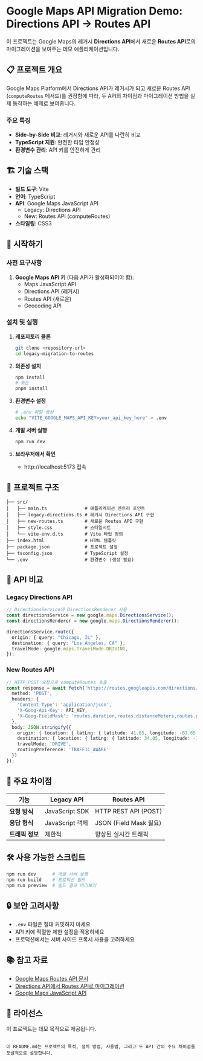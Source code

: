 # Google Maps API Migration Demo: Directions API → Routes API

이 프로젝트는 Google Maps의 레거시 **Directions API**에서 새로운 **Routes API**로의 마이그레이션을 보여주는 데모 애플리케이션입니다.

## 📋 프로젝트 개요

Google Maps Platform에서 Directions API가 레거시가 되고 새로운 Routes API (`computeRoutes` 메서드)를 권장함에 따라, 두 API의 차이점과 마이그레이션 방법을 실제 동작하는 예제로 보여줍니다.

### 주요 특징

- **Side-by-Side 비교**: 레거시와 새로운 API를 나란히 비교
- **TypeScript 지원**: 완전한 타입 안정성
- **환경변수 관리**: API 키를 안전하게 관리

## 🏗️ 기술 스택

- **빌드 도구**: Vite
- **언어**: TypeScript
- **API**: Google Maps JavaScript API
  - Legacy: Directions API
  - New: Routes API (computeRoutes)
- **스타일링**: CSS3

## 🚀 시작하기

### 사전 요구사항

1. **Google Maps API 키** (다음 API가 활성화되어야 함):
   - Maps JavaScript API
   - Directions API (레거시)
   - Routes API (새로운)
   - Geocoding API

### 설치 및 실행

1. **레포지토리 클론**
   ```bash
   git clone <repository-url>
   cd legacy-migration-to-routes
   ```

2. **의존성 설치**
   ```bash
   npm install
   # 또는
   pnpm install
   ```

3. **환경변수 설정**
   ```bash
   # .env 파일 생성
   echo "VITE_GOOGLE_MAPS_API_KEY=your_api_key_here" > .env
   ```

4. **개발 서버 실행**
   ```bash
   npm run dev
   ```

5. **브라우저에서 확인**
   - http://localhost:5173 접속

## 📁 프로젝트 구조

```
├── src/
│   ├── main.ts              # 애플리케이션 엔트리 포인트
│   ├── legacy-directions.ts # 레거시 Directions API 구현
│   ├── new-routes.ts        # 새로운 Routes API 구현
│   ├── style.css            # 스타일시트
│   └── vite-env.d.ts        # Vite 타입 정의
├── index.html               # HTML 템플릿
├── package.json             # 프로젝트 설정
├── tsconfig.json            # TypeScript 설정
└── .env                     # 환경변수 (생성 필요)
```

## 🔄 API 비교

### Legacy Directions API
```typescript
// DirectionsService와 DirectionsRenderer 사용
const directionsService = new google.maps.DirectionsService();
const directionsRenderer = new google.maps.DirectionsRenderer();

directionsService.route({
  origin: { query: "Chicago, IL" },
  destination: { query: "Los Angeles, CA" },
  travelMode: google.maps.TravelMode.DRIVING,
});
```

### New Routes API
```typescript
// HTTP POST 요청으로 computeRoutes 호출
const response = await fetch('https://routes.googleapis.com/directions/v2:computeRoutes', {
  method: 'POST',
  headers: {
    'Content-Type': 'application/json',
    'X-Goog-Api-Key': API_KEY,
    'X-Goog-FieldMask': 'routes.duration,routes.distanceMeters,routes.polyline.encodedPolyline'
  },
  body: JSON.stringify({
    origin: { location: { latLng: { latitude: 41.85, longitude: -87.65 } } },
    destination: { location: { latLng: { latitude: 34.05, longitude: -118.24 } } },
    travelMode: 'DRIVE',
    routingPreference: 'TRAFFIC_AWARE'
  })
});
```

## 🚧 주요 차이점

| 기능 | Legacy API | Routes API |
|------|------------|------------|
| **요청 방식** | JavaScript SDK | HTTP REST API (POST) |
| **응답 형식** | JavaScript 객체 | JSON (Field Mask 필요) |
| **트래픽 정보** | 제한적 | 향상된 실시간 트래픽 |

## 🛠️ 사용 가능한 스크립트

```bash
npm run dev      # 개발 서버 실행
npm run build    # 프로덕션 빌드
npm run preview  # 빌드 결과 미리보기
```

## 🔒 보안 고려사항

- `.env` 파일은 절대 커밋하지 마세요
- API 키에 적절한 제한 설정을 적용하세요
- 프로덕션에서는 서버 사이드 프록시 사용을 고려하세요

## 📚 참고 자료

- [Google Maps Routes API 문서](https://developers.google.com/maps/documentation/routes/compute_route_directions)
- [Directions API에서 Routes API로 마이그레이션](https://developers.google.com/maps/documentation/routes/migrate-routes)
- [Google Maps JavaScript API](https://developers.google.com/maps/documentation/javascript)

## 📄 라이선스

이 프로젝트는 데모 목적으로 제공됩니다.
```

이 README.md는 프로젝트의 목적, 설치 방법, 사용법, 그리고 두 API 간의 주요 차이점을 포괄적으로 설명합니다.
